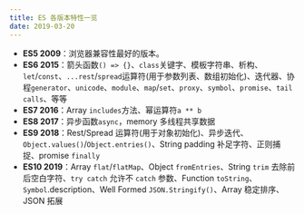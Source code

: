 ```yaml
---
title: ES 各版本特性一览
date: 2019-03-20
---
```


- **ES5 2009**：浏览器兼容性最好的版本。
- **ES6 2015**：箭头函数`() => {}`、`class`关键字、模板字符串、析构、`let`/`const`、`...rest`/`spread`运算符(用于参数列表、数组初始化)、迭代器、协程`generator`、`unicode`、`module`、`map`/`set`、`proxy`、`symbol`、`promise`、`tail calls`、等等
- **ES7 2016**：Array `includes`方法、幂运算符`a ** b`
- **ES8 2017**：异步函数`async`，memory 多线程共享数据
- **ES9 2018**：Rest/Spread 运算符(用于对象初始化)、异步迭代、`Object.values()`/`Object.entries()`、String padding 补足字符、正则捕捉、promise `finally`
- **ES10 2019**：Array `flat`/`flatMap`、Object `fromEntries`、String `trim` 去除前后空白字符、`try catch` 允许不 `catch` 参数、Function `toString`、`Symbol`.description、Well Formed `JSON.Stringify()`、Array 稳定排序、JSON 拓展